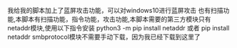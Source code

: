 我给我的脚本加上了蓝屏攻击功能，可以对windows10进行蓝屏攻击
也有扫描功能,本脚本有扫描功能，指令功能，攻击功能,本脚本需要的第三方模块只有netaddr模块,使用以下指令安装
python3 -m pip install netaddr 或者 pip install netaddr
smbprotocol模块不需要手动下载，因为我已经下载到这里了
